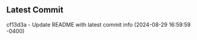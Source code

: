 
## Latest Commit
cf13d3a - Update README with latest commit info (2024-08-29 16:59:59 -0400) <Yunxi-Zhou>
